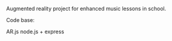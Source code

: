 Augmented reality project for enhanced music lessons in school.

Code base:

AR.js
node.js + express

